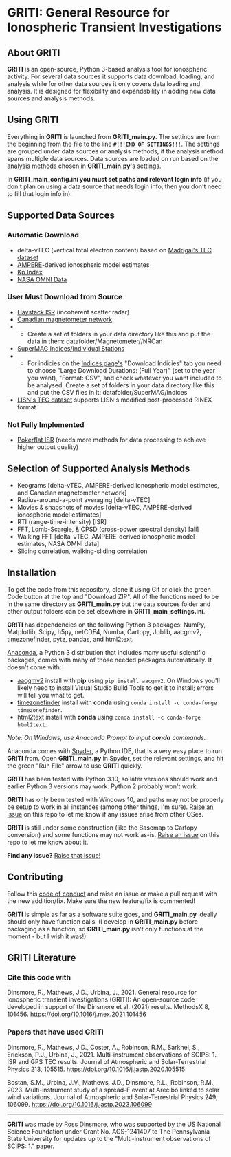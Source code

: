 # GRITI: General Resource for Ionospheric Transient Investigations

## About GRITI
**GRITI** is an open-source, Python 3-based analysis tool for ionospheric activity. For several data sources it supports data download, loading, and analysis while for other data sources it only covers data loading and analysis. It is designed for flexibility and expandability in adding new data sources and analysis methods.

## Using GRITI
Everything in **GRITI** is launched from **GRITI_main.py**. The settings are from the beginning from the file to the line **`#!!!END OF SETTINGS!!!`**. The settings are grouped under data sources or analysis methods, if the analysis method spans multiple data sources. Data sources are loaded on run based on the analysis methods chosen in **GRITI_main.py**'s settings.

In **GRITI_main_config.ini you must set paths and relevant login info** (if you don't plan on using a data source that needs login info, then you don't need to fill that login info in).

## Supported Data Sources
### Automatic Download
- delta-vTEC (vertical total electron content) based on [Madrigal's TEC dataset](http://cedar.openmadrigal.org/list)
- [AMPERE](http://ampere.jhuapl.edu/dataget/index.html)-derived ionospheric model estimates
- [Kp Index](http://www.gfz-potsdam.de/en/kp-index/)
- [NASA OMNI Data](https://spdf.gsfc.nasa.gov/pub/data/omni/high_res_omni/hroformat.txt)

### User Must Download from Source
- [Haystack ISR](http://cedar.openmadrigal.org/list) (incoherent scatter radar)
- [Canadian magnetometer network](https://www.geomag.nrcan.gc.ca/data-donnee/sd-en.php)
- - Create a set of folders in your data directory like this and put the data in them: datafolder/Magnetometer/<YEAR>/NRCan
- [SuperMAG Indices/Individual Stations](https://supermag.jhuapl.edu/)
- - For indicies on the [Indices page's](https://supermag.jhuapl.edu/indices/) "Download Indicies" tab you need to choose "Large Download Durations: (Full Year)" (set to the year you want), "Format: CSV", and check whatever you want included to be analysed. Create a set of folders in your data directory like this and put the CSV files in it: datafolder/SuperMAG/Indices
- [LISN's TEC dataset](http://lisn.igp.gob.pe/) supports LISN's modified post-processed RINEX format

### Not Fully Implemented
- [Pokerflat ISR](http://cedar.openmadrigal.org/list) (needs more methods for data processing to achieve higher output quality)

## Selection of Supported Analysis Methods
- Keograms \[delta-vTEC, AMPERE-derived ionospheric model estimates, and Canadian magnetometer network]
- Radius-around-a-point averaging \[delta-vTEC]
- Movies & snapshots of movies \[delta-vTEC, AMPERE-derived ionospheric model estimates]
- RTI (range-time-intensity) \[ISR]
- FFT, Lomb-Scargle, & CPSD (cross-power spectral density) \[all]
- Walking FFT \[delta-vTEC, AMPERE-derived ionospheric model estimates, NASA OMNI data]
- Sliding correlation, walking-sliding correlation

## Installation
To get the code from this repository, clone it using Git or click the green Code button at the top and "Download ZIP". All of the functions need to be in the same directory as **GRITI_main.py** but the data sources folder and other output folders can be set elsewhere in **GRITI_main_settings.ini**.

**GRITI** has dependencies on the following Python 3 packages: NumPy, Matplotlib, Scipy, h5py, netCDF4, Numba, Cartopy, Joblib, aacgmv2, timezonefinder, pytz, pandas, and html2text.

[Anaconda](https://www.anaconda.com/products/individual), a Python 3 distribution that includes many useful scientific packages, comes with many of those needed packages automatically. It doesn't come with:
- [aacgmv2](https://pypi.org/project/aacgmv2/) install with **pip** using `pip install aacgmv2`. On Windows you'll likely need to install Visual Studio Build Tools to get it to install; errors will tell you what to get.
- [timezonefinder](https://timezonefinder.readthedocs.io/en/latest/) install with **conda** using `conda install -c conda-forge timezonefinder`.
- [html2text](https://github.com/Alir3z4/html2text/) install with **conda** using `conda install -c conda-forge html2text`.

_Note: On Windows, use Anaconda Prompt to input **conda** commands._

Anaconda comes with [Spyder](https://www.spyder-ide.org/), a Python IDE, that is a very easy place to run **GRITI** from. Open **GRITI_main.py** in Spyder, set the relevant settings, and hit the green "Run File" arrow to use **GRITI** quickly.

**GRITI** has been tested with Python 3.10, so later versions should work and earlier Python 3 versions may work. Python 2 probably won't work.

**GRITI** has only been tested with Windows 10, and paths may not be properly be setup to work in all instances (among other things, I'm sure). [Raise an issue](https://github.com/dinsmoro/GRITI/issues/new) on this repo to let me know if any issues arise from other OSes.

**GRITI** is still under some construction (like the Basemap to Cartopy conversion) and some functions may not work as-is. [Raise an issue](https://github.com/dinsmoro/GRITI/issues/new) on this repo to let me know about it.

**Find any issue?** [Raise that issue!](https://github.com/dinsmoro/GRITI/issues/new)

## Contributing
Follow this [code of conduct](https://www.contributor-covenant.org/version/2/0/code_of_conduct/) and raise an issue or make a pull request with the new addition/fix. Make sure the new feature/fix is commented!

**GRITI** is simple as far as a software suite goes, and **GRITI_main.py** ideally should only have function calls. (I develop in **GRITI_main.py** before packaging as a function, so **GRITI_main.py** isn't only functions at the moment - but I wish it was!)

## GRITI Literature
### Cite this code with
Dinsmore, R., Mathews, J.D., Urbina, J., 2021. General resource for ionospheric transient investigations (GRITI): An open-source code developed in support of the Dinsmore et al. (2021) results. MethodsX 8, 101456. https://doi.org/10.1016/j.mex.2021.101456

### Papers that have used GRITI
Dinsmore, R., Mathews, J.D., Coster, A., Robinson, R.M., Sarkhel, S., Erickson, P.J., Urbina, J., 2021. Multi-instrument observations of SCIPS: 1. ISR and GPS TEC results. Journal of Atmospheric and Solar-Terrestrial Physics 213, 105515. https://doi.org/10.1016/j.jastp.2020.105515

Bostan, S.M., Urbina, J.V., Mathews, J.D., Dinsmore, R.L., Robinson, R.M., 2023. Multi-instrument study of a spread-F event at Arecibo linked to solar wind variations. Journal of Atmospheric and Solar-Terrestrial Physics 249, 106099. https://doi.org/10.1016/j.jastp.2023.106099

---
**GRITI** was made by [Ross Dinsmore](https://github.com/dinsmoro), who was supported by the US National Science Foundation under Grant No. AGS-1241407 to The Pennsylvania State University for updates up to the "Multi-instrument observations of SCIPS: 1." paper. 
